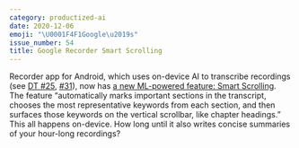 ```yaml
---
category: productized-ai
date: 2020-12-06
emoji: "\U0001F4F1Google\u2019s"
issue_number: 54
title: Google Recorder Smart Scrolling
---
```


Recorder app for Android, which uses on-device AI to transcribe recordings (see [DT #25](https://dynamicallytyped.com/issues/25-ai-powered-rainforest-monitoring-google-s-pixel-4-and-openai-s-rubik-s-cube-solving-robot-hand-204685?utm_campaign=Dynamically%20Typed&utm_medium=email&utm_source=Revue%20newsletter), [#31](https://dynamicallytyped.com/issues/31-uber-s-generative-teaching-networks-ml-super-resolution-in-pixelmator-pro-and-evolve-energy-219307?utm_campaign=Dynamically%20Typed&utm_medium=email&utm_source=Revue%20newsletter)), now has [a new ML-powered feature: Smart Scrolling](https://ai.googleblog.com/2020/11/navigating-recorder-transcripts-easily.html?utm_campaign=Dynamically%20Typed&utm_medium=email&utm_source=Revue%20newsletter).
The feature “automatically marks important sections in the transcript, chooses the most representative keywords from each section, and then surfaces those keywords on the vertical scrollbar, like chapter headings.” This all happens on-device.
How long until it also writes concise summaries of your hour-long recordings?